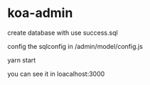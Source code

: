 # koa-admin

create database with use success.sql

config the sqlconfig in /admin/model/config.js

yarn start 

you can see it in loacalhost:3000
